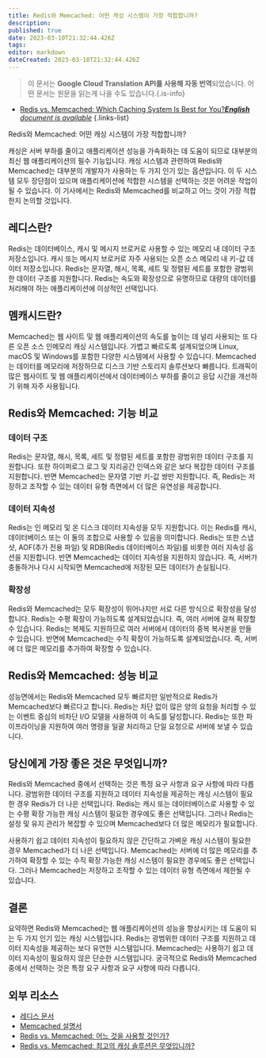 ```yaml
---
title: Redis와 Memcached: 어떤 캐싱 시스템이 가장 적합합니까?
description: 
published: true
date: 2023-03-10T21:32:44.426Z
tags: 
editor: markdown
dateCreated: 2023-03-10T21:32:44.426Z
---
```


> 이 문서는 **Google Cloud Translation API를 사용해 자동 번역**되었습니다.
어떤 문서는 원문을 읽는게 나을 수도 있습니다.{.is-info}



- [Redis vs. Memcached: Which Caching System Is Best for You?***English** document is available*](/en/Knowledge-base/NoSQL/redis-vs-memcached-which-caching-system-is-best-for-you)
{.links-list}

Redis와 Memcached: 어떤 캐싱 시스템이 가장 적합합니까?

캐싱은 서버 부하를 줄이고 애플리케이션 성능을 가속화하는 데 도움이 되므로 대부분의 최신 웹 애플리케이션의 필수 기능입니다. 캐싱 시스템과 관련하여 Redis와 Memcached는 대부분의 개발자가 사용하는 두 가지 인기 있는 옵션입니다. 이 두 시스템 모두 장단점이 있으며 애플리케이션에 적합한 시스템을 선택하는 것은 어려운 작업이 될 수 있습니다. 이 기사에서는 Redis와 Memcached를 비교하고 어느 것이 가장 적합한지 논의할 것입니다.

## 레디스란?

Redis는 데이터베이스, 캐시 및 메시지 브로커로 사용할 수 있는 메모리 내 데이터 구조 저장소입니다. 캐시 또는 메시지 브로커로 자주 사용되는 오픈 소스 메모리 내 키-값 데이터 저장소입니다. Redis는 문자열, 해시, 목록, 세트 및 정렬된 세트를 포함한 광범위한 데이터 구조를 지원합니다. Redis는 속도와 확장성으로 유명하므로 대량의 데이터를 처리해야 하는 애플리케이션에 이상적인 선택입니다.

## 멤캐시드란?

Memcached는 웹 사이트 및 웹 애플리케이션의 속도를 높이는 데 널리 사용되는 또 다른 오픈 소스 인메모리 캐싱 시스템입니다. 가볍고 빠르도록 설계되었으며 Linux, macOS 및 Windows를 포함한 다양한 시스템에서 사용할 수 있습니다. Memcached는 데이터를 메모리에 저장하므로 디스크 기반 스토리지 솔루션보다 빠릅니다. 트래픽이 많은 웹사이트 및 웹 애플리케이션에서 데이터베이스 부하를 줄이고 응답 시간을 개선하기 위해 자주 사용됩니다.

## Redis와 Memcached: 기능 비교

### 데이터 구조

Redis는 문자열, 해시, 목록, 세트 및 정렬된 세트를 포함한 광범위한 데이터 구조를 지원합니다. 또한 하이퍼로그 로그 및 지리공간 인덱스와 같은 보다 복잡한 데이터 구조를 지원합니다. 반면 Memcached는 문자열 기반 키-값 쌍만 지원합니다. 즉, Redis는 저장하고 조작할 수 있는 데이터 유형 측면에서 더 많은 유연성을 제공합니다.

### 데이터 지속성

Redis는 인 메모리 및 온 디스크 데이터 지속성을 모두 지원합니다. 이는 Redis를 캐시, 데이터베이스 또는 이 둘의 조합으로 사용할 수 있음을 의미합니다. Redis는 또한 스냅샷, AOF(추가 전용 파일) 및 RDB(Redis 데이터베이스 파일)를 비롯한 여러 지속성 옵션을 지원합니다. 반면 Memcached는 데이터 지속성을 지원하지 않습니다. 즉, 서버가 충돌하거나 다시 시작되면 Memcached에 저장된 모든 데이터가 손실됩니다.

### 확장성

Redis와 Memcached는 모두 확장성이 뛰어나지만 서로 다른 방식으로 확장성을 달성합니다. Redis는 수평 확장이 가능하도록 설계되었습니다. 즉, 여러 서버에 걸쳐 확장할 수 있습니다. Redis는 복제도 지원하므로 여러 서버에서 데이터의 중복 복사본을 만들 수 있습니다. 반면에 Memcached는 수직 확장이 가능하도록 설계되었습니다. 즉, 서버에 더 많은 메모리를 추가하여 확장할 수 있습니다.

## Redis와 Memcached: 성능 비교

성능면에서는 Redis와 Memcached 모두 빠르지만 일반적으로 Redis가 Memcached보다 빠르다고 합니다. Redis는 차단 없이 많은 양의 요청을 처리할 수 있는 이벤트 중심의 비차단 I/O 모델을 사용하여 이 속도를 달성합니다. Redis는 또한 파이프라이닝을 지원하여 여러 명령을 일괄 처리하고 단일 요청으로 서버에 보낼 수 있습니다.

## 당신에게 가장 좋은 것은 무엇입니까?

Redis와 Memcached 중에서 선택하는 것은 특정 요구 사항과 요구 사항에 따라 다릅니다. 광범위한 데이터 구조를 지원하고 데이터 지속성을 제공하는 캐싱 시스템이 필요한 경우 Redis가 더 나은 선택입니다. Redis는 캐시 또는 데이터베이스로 사용할 수 있는 수평 확장 가능한 캐싱 시스템이 필요한 경우에도 좋은 선택입니다. 그러나 Redis는 설정 및 유지 관리가 복잡할 수 있으며 Memcached보다 더 많은 메모리가 필요합니다.

사용하기 쉽고 데이터 지속성이 필요하지 않은 간단하고 가벼운 캐싱 시스템이 필요한 경우 Memcached가 더 나은 선택입니다. Memcached는 서버에 더 많은 메모리를 추가하여 확장할 수 있는 수직 확장 가능한 캐싱 시스템이 필요한 경우에도 좋은 선택입니다. 그러나 Memcached는 저장하고 조작할 수 있는 데이터 유형 측면에서 제한될 수 있습니다.

## 결론

요약하면 Redis와 Memcached는 웹 애플리케이션의 성능을 향상시키는 데 도움이 되는 두 가지 인기 있는 캐싱 시스템입니다. Redis는 광범위한 데이터 구조를 지원하고 데이터 지속성을 제공하는 보다 유연한 시스템입니다. Memcached는 사용하기 쉽고 데이터 지속성이 필요하지 않은 단순한 시스템입니다. 궁극적으로 Redis와 Memcached 중에서 선택하는 것은 특정 요구 사항과 요구 사항에 따라 다릅니다.

## 외부 리소스

- [레디스 문서](https://redis.io/documentation)
- [Memcached 설명서](https://memcached.org/documentation)
- [Redis vs. Memcached: 어느 것을 사용할 것인가?](https://www.scalegrid.io/blog/redis-vs-memcached/)
- [Redis vs. Memcached: 최고의 캐싱 솔루션은 무엇입니까?](https://www.upgrad.com/blog/redis-vs-memcached-which-is-the-best-caching-solution/)